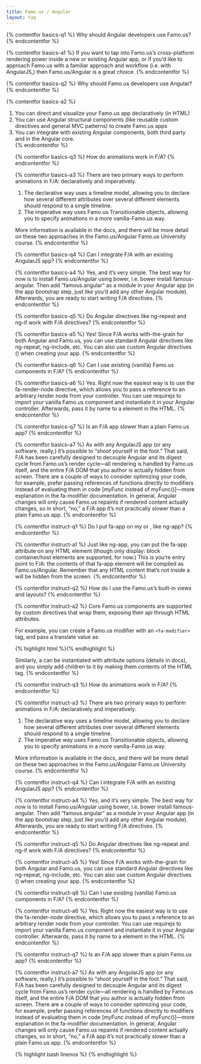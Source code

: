 ```yaml
---
title: Famo.us / Angular
layout: faq
---
```


{% contentfor basics-q1 %}
Why should Angular developers use Famo.us?
{% endcontentfor %}

{% contentfor basics-a1 %}
If you want to tap into Famo.us’s cross-platform rendering power inside a new or existing Angular app, or if you’d like to approach Famo.us with a familiar approach and workflow (i.e. with AngularJS,) then Famo.us/Angular is a great choice.
{% endcontentfor %}



{% contentfor basics-q2 %}
Why should Famo.us developers use Angular?
{% endcontentfor %}

{% contentfor basics-a2 %}
<ol>
  <li>
    You can direct and visualize your Famo.us app declaratively (in HTML)
  </li>
  <li>
    You can use Angular structural components (like reusable custom directives and general MVC patterns) to create Famo.us apps
  </li>
  <li>
    You can integrate with existing Angular components, both third party and in the Angular core.
  </li>
{% endcontentfor %}



{% contentfor basics-q3 %}
How do animations work in F/A?
{% endcontentfor %}

{% contentfor basics-a3 %}
There are two primary ways to perform animations in F/A: declaratively and imperatively.

<ol>
  <li>
    The declarative way uses a timeline model, allowing you to declare how several different attributes over several different elements should respond to a single timeline.
  </li>
  <li>
    The imperative way uses Famo.us Transitionable objects, allowing you to specify animations in a more vanilla-Famo.us way.
  </li>
</ol>

More information is available in the docs, and there will be more detail on these two approaches in the Famo.us/Angular Famo.us University course.
{% endcontentfor %}



{% contentfor basics-q4 %}
Can I integrate F/A with an existing AngularJS app?
{% endcontentfor %}

{% contentfor basics-a4 %}
Yes, and it’s very simple. The best way for now is to install Famo.us/Angular using bower, i.e. bower install famous-angular. Then add “famous.angular” as a module in your Angular app (in the app bootstrap step, just like you’d add any other Angular module). Afterwards, you are ready to start writing F/A directives.
{% endcontentfor %}



{% contentfor basics-q5 %}
Do Angular directives like ng-repeat and ng-if work with F/A directives?
{% endcontentfor %}

{% contentfor basics-a5 %}
Yes! Since F/A works with-the-grain for both Angular and Famo.us, you can use standard Angular directives like ng-repeat, ng-include, etc. You can also use custom Angular directives (<my-custom-directive>) when creating your app.
{% endcontentfor %}



{% contentfor basics-q6 %}
Can I use existing (vanilla) Famo.us components in F/A?
{% endcontentfor %}

{% contentfor basics-a6 %}
Yes. Right now the easiest way is to use the fa-render-node directive, which allows you to pass a reference to an arbitrary render node from your controller. You can use requirejs to import your vanilla Famo.us component and instantiate it in your Angular controller. Afterwards, pass it by name to a <fa-render-node> element in the HTML.
{% endcontentfor %}



{% contentfor basics-q7 %}
Is an F/A app slower than a plain Famo.us app?
{% endcontentfor %}

{% contentfor basics-a7 %}
As with any AngularJS app (or any software, really,) it’s possible to “shoot yourself in the foot.” That said, F/A has been carefully designed to decouple Angular and its digest cycle from Famo.us’s render cycle—all rendering is handled by Famo.us itself, and the entire F/A DOM that you author is actually hidden from screen. There are a couple of ways to consider optimizing your code, for example, prefer passing references of functions directly to modifiers instead of evaluating them in code [myFunc instead of myFunc()]—more explanation in the fa-modifier documentation. In general, Angular changes will only cause Famo.us repaints if rendered content actually changes, so in short, “no,” a F/A app it’s not practically slower than a plain Famo.us app.
{% endcontentfor %}



{% contentfor instruct-q1 %}
Do I put fa-app on my <html> or <body>, like ng-app?
{% endcontentfor %}

{% contentfor instruct-a1 %}
Just like ng-app, you can put the fa-app attribute on any HTML element (though only display: block container/host elements are supported, for now.)  This is you’re entry point to F/A:  the contents of that fa-app element will be compiled as Famo.us/Angular.  Remember that any HTML content that’s not inside a <fa-surface> will be hidden from the screen.
{% endcontentfor %}



{% contentfor instruct-q2 %}
How do I use the Famo.us’s built-in views and layouts?
{% endcontentfor %}

{% contentfor instruct-a2 %}
Core Famo.us components are supported by custom directives that wrap them, exposing their api through HTML attributes.

For example, you can create a Famo.us modifier with an <code>&lt;fa-modifier&gt;</code> tag, and pass a translate value as: <div class="inline">{% highlight html %}<fa-modifier fa-translate=”[50,150,2]”>{% endhighlight %}</div>

Similarly, a <fa-scroll-view> can be instantiated with attribute options (details in docs), and you simply add children to it by making them contents of the <fa-scroll-view> HTML tag.
{% endcontentfor %}



{% contentfor instruct-q3 %}
How do animations work in F/A?
{% endcontentfor %}

{% contentfor instruct-a3 %}
There are two primary ways to perform animations in F/A: declaratively and imperatively.

<ol>
  <li>
    The declarative way uses a timeline model, allowing you to declare how several different attributes over several different elements should respond to a single timeline.
  </li>
  <li>
    The imperative way uses Famo.us Transitionable objects, allowing you to specify animations in a more vanilla-Famo.us way.
  </li>
</ol>

More information is available in the docs, and there will be more detail on these two approaches in the Famo.us/Angular Famo.us University course.
{% endcontentfor %}



{% contentfor instruct-q4 %}
Can I integrate F/A with an existing AngularJS app?
{% endcontentfor %}

{% contentfor instruct-a4 %}
Yes, and it’s very simple. The best way for now is to install Famo.us/Angular using bower, i.e. bower install famous-angular. Then add “famous.angular” as a module in your Angular app (in the app bootstrap step, just like you’d add any other Angular module). Afterwards, you are ready to start writing F/A directives.
{% endcontentfor %}



{% contentfor instruct-q5 %}
Do Angular directives like ng-repeat and ng-if work with F/A directives?
{% endcontentfor %}

{% contentfor instruct-a5 %}
Yes! Since F/A works with-the-grain for both Angular and Famo.us, you can use standard Angular directives like ng-repeat, ng-include, etc. You can also use custom Angular directives (<my-custom-directive>) when creating your app.
{% endcontentfor %}



{% contentfor instruct-q6 %}
Can I use existing (vanilla) Famo.us components in F/A?
{% endcontentfor %}

{% contentfor instruct-a6 %}
Yes. Right now the easiest way is to use the fa-render-node directive, which allows you to pass a reference to an arbitrary render node from your controller. You can use requirejs to import your vanilla Famo.us component and instantiate it in your Angular controller. Afterwards, pass it by name to a <fa-render-node> element in the HTML.
{% endcontentfor %}



{% contentfor instruct-q7 %}
Is an F/A app slower than a plain Famo.us app?
{% endcontentfor %}

{% contentfor instruct-a7 %}
As with any AngularJS app (or any software, really,) it’s possible to “shoot yourself in the foot.” That said, F/A has been carefully designed to decouple Angular and its digest cycle from Famo.us’s render cycle—all rendering is handled by Famo.us itself, and the entire F/A DOM that you author is actually hidden from screen. There are a couple of ways to consider optimizing your code, for example, prefer passing references of functions directly to modifiers instead of evaluating them in code [myFunc instead of myFunc()]—more explanation in the fa-modifier documentation. In general, Angular changes will only cause Famo.us repaints if rendered content actually changes, so in short, “no,” a F/A app it’s not practically slower than a plain Famo.us app.
{% endcontentfor %}



{% highlight bash linenos %}
<fa-modifier fa-translate="[square.x, 40]" ng-repeat='square in squares'>
  <fa-surface fa-size="[40, 40]" class="square">
  </fa-surface>
</fa-modifier>
{% endhighlight %}
